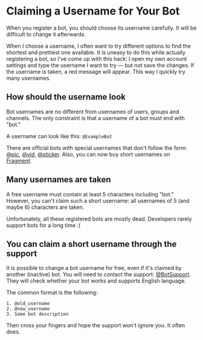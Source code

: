 # Claiming a Username for Your Bot

When you register a bot, you should choose its username carefully. 
It will be difficult to change it afterwards.

When I choose a username, I often want to try different options to find the shortest and prettiest one available.
It is uneasy to do this while actually registering a bot, so I've come up with this hack:
I open my own account settings and type the username I want to try — but not save the changes. 
If the username is taken, a red message will appear. 
This way I quickly try many usernames.

## How should the username look

Bot usernames are no different from usernames of users, groups and channels.
The only constraint is that a username of a bot must end with "bot."

A username can look like this: `@ExampleBot`

There are official bots with special usernames that don't follow the
form: [@pic](https://t.me/pic), [@vid](https://t.me/vid), [@sticker](https://t.me/sticker). Also, you can now buy short
usernames on [Fragment](https://fragment.com/).

## Many usernames are taken

A free username must contain at least 5 characters including "bot."
However, you can't claim such a short username: all usernames of 5 (and maybe 6) characters are taken.

Unfortunately, all these registered bots are mostly dead. Developers rarely support bots for a long time :(

## You can claim a short username through the support

It is possible to change a bot username for free, even if it's claimed by another (inactive) bot.
You will need to contact the support: [@BotSupport](https://t.me/BotSupport). They will check whether your bot works and
supports
English language.

The common format is the following:

```
1. @old_username
2. @new_username
3. Some bot description
```

Then cross your fingers and hope the support won't ignore you. It often does.
